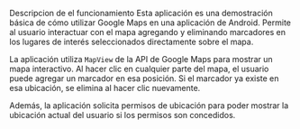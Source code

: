 Descripcion de el funcionamiento
Esta aplicación es una demostración básica de cómo utilizar Google Maps en una aplicación de Android. Permite al usuario interactuar con el mapa agregando y eliminando marcadores en los lugares de interés seleccionados directamente sobre el mapa.

La aplicación utiliza `MapView` de la API de Google Maps para mostrar un mapa interactivo. Al hacer clic en cualquier parte del mapa, el usuario puede agregar un marcador en esa posición. Si el marcador ya existe en esa ubicación, se elimina al hacer clic nuevamente.

Además, la aplicación solicita permisos de ubicación para poder mostrar la ubicación actual del usuario si los permisos son concedidos.
